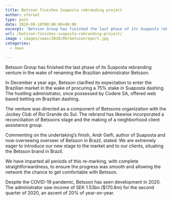 ```yaml
---
title: Betsson finishes Suaposta rebranding project
author: xforeal 
type: post
date: 2020-09-10T00:00:00+00:00
excerpt: 'Betsson Group has finished the last phase of its Suaposta rebranding venture in the wake of renaming the Brazilian administrator Betsson '
url: /betsson-finishes-suaposta-rebranding-project/
image : images/news/2020/09/betssonreport.jpg
categories:
  - news

---
```

Betsson Group has finished the last phase of its Suaposta rebranding venture in the wake of renaming the Brazilian administrator Betsson. 

In December a year ago, Betsson clarified its expectation to enter the Brazilian market in the wake of procuring a 75&percnt; stake in Suaposta dashing. The hustling administrator, once possessed by Codere SA, offered web based betting on Brazilian dashing. 

The venture was directed as a component of Betssons organization with the Jockey Club of Rio Grande do Sul. The rebrand has likewise incorporated a reconciliation of Betssons stage and the making of a neighborhood client assistance group. 

Commenting on the undertaking&#8217;s finish, Andr Gelfi, author of Suaposta and now overseeing overseer of Betsson in Brazil, stated: We are extremely eager to introduce our new stage to the market and to our clients, situating the Betsson brand in Brazil. 

We have imparted all periods of this re-marking, with complete straightforwardness, to ensure the progress was smooth and allowing the network the chance to get comfortable with Betsson. 

Despite the COVID-19 pandemic, Betsson has seen development in 2020. The administrator saw income of SEK 1.53bn ($170.8m) for the second quarter of 2020, an ascent of 20&percnt; of year-on-year.